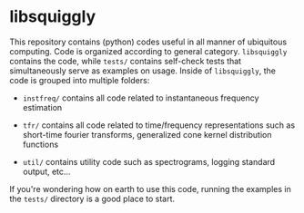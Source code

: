 libsquiggly
===========

This repository contains (python) codes useful in all manner of ubiquitous computing.  Code is organized according to general category.  `libsquiggly` contains the code, while `tests/` contains self-check tests that simultaneously serve as examples on usage. Inside of `libsquiggly`, the code is grouped into multiple folders:

* `instfreq/` contains all code related to instantaneous frequency estimation

* `tfr/` contains all code related to time/frequency representations such as short-time fourier transforms, generalized cone kernel distribution functions

* `util/` contains utility code such as spectrograms, logging standard output, etc...


If you're wondering how on earth to use this code, running the examples in the `tests/` directory is a good place to start.
